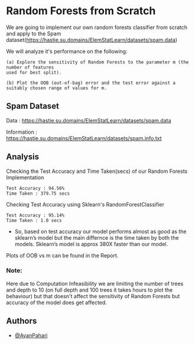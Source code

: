 
# Random Forests from Scratch

We are going to implement our own random forests classifier from scratch and apply 
to the Spam dataset(https://hastie.su.domains/ElemStatLearn/datasets/spam.data)

We will analyze it's performance on the following:

    (a) Explore the sensitivity of Random Forests to the parameter m (the number of features
    used for best split).

    (b) Plot the OOB (out-of-bag) error and the test error against a suitably chosen range of values for m.
## Spam Dataset

Data : https://hastie.su.domains/ElemStatLearn/datasets/spam.data

Information : https://hastie.su.domains/ElemStatLearn/datasets/spam.info.txt
## Analysis

Checking the Test Accuracy and Time Taken(secs) of our Random Forests Implementation

    Test Accuracy : 94.56% 
    Time Taken : 379.75 secs

Checking Test Accuracy using Sklearn's RandomForestClassifier

    Test Accuracy : 95.14%
    Time Taken : 1.0 secs

- So, based on test accuracy our model performs almost as good as the sklearn’s model but the main differnce is the time taken by both the models. Sklearn’s model is approx 380X faster than our model.

Plots of OOB vs m can be found in the Report.

### Note: 

Here due to Computation Infeasibility we are limiting the number of trees and depth to 10 (on full depth and 100 trees it takes hours to plot the behaviour) but that doesn't affect the sensitivity of Random Forests but accuracy of the model does get affected.

## Authors

- [@AyanPahari](https://github.com/AyanPahari)

